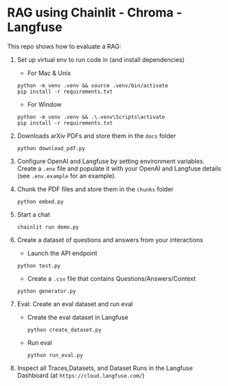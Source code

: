 # RAG using Chainlit - Chroma - Langfuse

This repo shows how to evaluate a RAG:

1. Set up virtual env to run code in (and install dependencies)

    - For Mac & Unix
    ```shell
    python -m venv .venv && source .venv/bin/activate
    pip install -r requirements.txt
    ```
    
    - For Window
    ```shell
    python -m venv .venv && .\.venv\Scripts\activate
    pip install -r requirements.txt
    ```
    
2. Downloads arXiv PDFs and store them in the `docs` folder

    ```shell
    python download_pdf.py
    ```
3. Configure OpenAI and Langfuse by setting environment variables. Create a `.env` file and populate it with your OpenAI and Langfuse details (see `.env.example` for an example).

4. Chunk the PDF files and store them in the `chunks` folder

    ```shell
    python embed.py
    ```
    
5. Start a chat

    ```shell
    chainlit run demo.py
    ```

6. Create a dataset of questions and answers from your interactions
    
    - Launch the API endpoint
    
    ```shell
    python test.py
    ```
    
    - Create a `.csv` file that contains Questions/Answers/Context
    
    ```shell
    python generator.py
    ```
    
7. Eval: Create an eval dataset and run eval

    - Create the eval dataset in Langfuse

      ```shell
      python create_dataset.py
      ```

    - Run eval

      ```shell
      python run_eval.py
      ```
8. Inspect all Traces,Datasets, and Dataset Runs in the Langfuse Dashboard (at `https://cloud.langfuse.com/`)